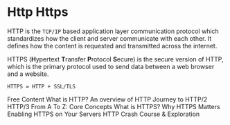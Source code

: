 # Http Https

HTTP is the `TCP/IP` based application layer communication protocol which standardizes how the client and server communicate with each other. It defines how the content is requested and transmitted across the internet.

HTTPS (**H**ypertext **T**ransfer **P**rotocol **S**ecure) is the secure version of HTTP, which is the primary protocol used to send data between a web browser and a website.

`HTTPS = HTTP + SSL/TLS`

<ResourceGroupTitle>Free Content</ResourceGroupTitle>
<BadgeLink colorScheme='yellow' badgeText='Read' href='https://www.cloudflare.com/en-gb/learning/ddos/glossary/hypertext-transfer-protocol-http/'>What is HTTP?</BadgeLink>
<BadgeLink colorScheme='yellow' badgeText='Read' href='https://developer.mozilla.org/en-US/docs/Web/HTTP/Overview'>An overview of HTTP</BadgeLink>
<BadgeLink colorScheme='yellow' badgeText='Read' href='https://kamranahmed.info/blog/2016/08/13/http-in-depth'>Journey to HTTP/2</BadgeLink>
<BadgeLink colorScheme='yellow' badgeText='Read' href='https://www.smashingmagazine.com/2021/08/http3-core-concepts-part1/'>HTTP/3 From A To Z: Core Concepts</BadgeLink>
<BadgeLink badgeText='Read' colorScheme="yellow" href='https://www.cloudflare.com/en-gb/learning/ssl/what-is-https/'>What is HTTPS?</BadgeLink>
<BadgeLink badgeText='Read' colorScheme="yellow" href='https://developers.google.com/web/fundamentals/security/encrypt-in-transit/why-https'>Why HTTPS Matters</BadgeLink>
<BadgeLink badgeText='Read' colorScheme="yellow" href='https://developers.google.com/web/fundamentals/security/encrypt-in-transit/enable-https'>Enabling HTTPS on Your Servers</BadgeLink>
<BadgeLink badgeText='Watch' href='https://www.youtube.com/watch?v=iYM2zFP3Zn0'>HTTP Crash Course & Exploration</BadgeLink>
